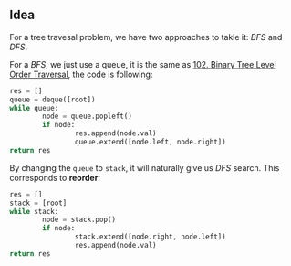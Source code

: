 ## Idea

For a tree travesal problem, we have two approaches to takle it: _BFS_ and _DFS_. 

For a _BFS_, we just use a queue, it is the same as [102. Binary Tree Level Order Traversal](https://leetcode.com/problems/binary-tree-level-order-traversal/description/), the code is following:
```python
res = []
queue = deque([root])
while queue:
		node = queue.popleft()
		if node:
				res.append(node.val)
				queue.extend([node.left, node.right])
return res
```
By changing the `queue` to `stack`, it will naturally give us _DFS_ search. This corresponds to __reorder__:
```python
res = []
stack = [root]
while stack:
		node = stack.pop()
		if node:
				stack.extend([node.right, node.left])
				res.append(node.val)
return res
```